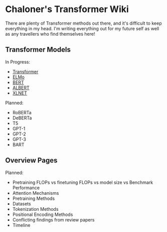 # Chaloner's Transformer Wiki

There are plenty of Transformer methods out there, and it's difficult to keep everything in my head. I'm writing everything out for my future self as well as any travellers who find themselves here!

## Transformer Models

In Progress:
* [Transformer][Transformer]
* [ELMo][ELMo]
* [BERT][BERT]
* [ALBERT]
* [XLNET]

Planned:
* RoBERTa
* DeBERTa
* T5
* GPT-1
* GPT-2
* GPT-3
* BART


## Overview Pages

Planned:
* Pretraining FLOPs vs finetuning FLOPs vs model size vs Benchmark Performance
* Attention Mechanisms
* Pretraining Methods
* Datasets
* Tokenization Methods
* Positional Encoding Methods
* Conflicting findings from review papers
* Timeline


[Transformer]: transformer
[ELMo]: elmo
[BERT]: bert
[ALBERT]: albert
[XLNET]: xlnet
